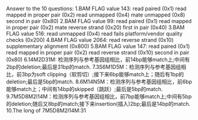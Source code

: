 Answer to the 10 questions:
1.BAM FLAG value 143:
    read paired (0x1)
    read mapped in proper pair (0x2)
    read unmapped (0x4)
    mate unmapped (0x8)
    second in pair (0x80)
2.BAM FLAG value 99:
    read paired (0x1)
    read mapped in proper pair (0x2)
    mate reverse strand (0x20)
    first in pair (0x40)
3.BAM FLAG value 516:
    read unmapped (0x4)
    read fails platform/vendor quality checks (0x200)
4.BAM FLAG value 2064:
    read reverse strand (0x10)
    supplementary alignment (0x800)
5.BAM FLAG value 147:
    read paired (0x1)
    read mapped in proper pair (0x2)
    read reverse strand (0x10)
    second in pair (0x80)
6.14M2D31M: 检测序列与参考基因组相比，前14bp能够match上;中间有2bp的deletion;最后是31bp的match.
7.3S6M1D5M：检测序列与参考基因组相比，前3bp为soft clipping（软剪切）;接下来6bp能够match上；随后有1bp的deletion;最后是5bp的match.
8.6M14N5M：检测序列与参考基因组相比，前6bp能够match上；中间有14bp的skipped（跳跃）;最后是5bp的match.
9.7M5D8M2I14M：检测序列与参考基因组相比，前7bp能够match上;中间有5bp的deletion;随后又8bp的match;接下来insertion(插入)2bp;最后是14bp的match.
10.The long of 7M5D8M2I14M:31
